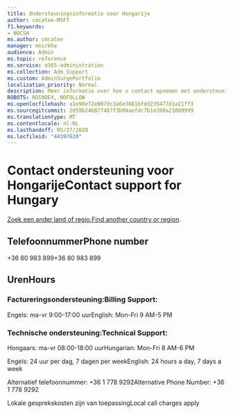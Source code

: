 ```yaml
---
title: Ondersteuningsinformatie voor Hongarije
author: cmcatee-MSFT
f1.keywords:
- NOCSH
ms.author: cmcatee
manager: mnirkhe
audience: Admin
ms.topic: reference
ms.service: o365-administration
ms.collection: Adm_Support
ms.custom: AdminSurgePortfolio
localization_priority: Normal
description: Meer informatie over hoe u contact opnemen met ondersteuning voor uw land of regio.
ROBOTS: NOINDEX, NOFOLLOW
ms.openlocfilehash: a1e90e72e007dc3a6e3081bfdd235477d1a21ff3
ms.sourcegitcommit: 2d59b24b877487f3b84aefdc7b1e200a21009999
ms.translationtype: MT
ms.contentlocale: nl-NL
ms.lasthandoff: 05/27/2020
ms.locfileid: "44397620"
---
```

# <a name="contact-support-for-hungary"></a><span data-ttu-id="7a3ca-103">Contact ondersteuning voor Hongarije</span><span class="sxs-lookup"><span data-stu-id="7a3ca-103">Contact support for Hungary</span></span>

<span data-ttu-id="7a3ca-104">[Zoek een ander land of regio.](../contact-support-for-business-products.md)</span><span class="sxs-lookup"><span data-stu-id="7a3ca-104">[Find another country or region](../contact-support-for-business-products.md).</span></span>

## <a name="phone-number"></a><span data-ttu-id="7a3ca-105">Telefoonnummer</span><span class="sxs-lookup"><span data-stu-id="7a3ca-105">Phone number</span></span>
<span data-ttu-id="7a3ca-106">+36 80 983 899</span><span class="sxs-lookup"><span data-stu-id="7a3ca-106">+36 80 983 899</span></span>

## <a name="hours"></a><span data-ttu-id="7a3ca-107">Uren</span><span class="sxs-lookup"><span data-stu-id="7a3ca-107">Hours</span></span>
### <a name="billing-support"></a><span data-ttu-id="7a3ca-108">Factureringsondersteuning:</span><span class="sxs-lookup"><span data-stu-id="7a3ca-108">Billing Support:</span></span>

<span data-ttu-id="7a3ca-109">Engels: ma-vr 9:00-17:00 uur</span><span class="sxs-lookup"><span data-stu-id="7a3ca-109">English: Mon-Fri 9 AM-5 PM</span></span>

### <a name="technical-support"></a><span data-ttu-id="7a3ca-110">Technische ondersteuning:</span><span class="sxs-lookup"><span data-stu-id="7a3ca-110">Technical Support:</span></span>

<span data-ttu-id="7a3ca-111">Hongaars: ma-vr 08:00-18:00 uur</span><span class="sxs-lookup"><span data-stu-id="7a3ca-111">Hungarian: Mon-Fri 8 AM-6 PM</span></span>

<span data-ttu-id="7a3ca-112">Engels: 24 uur per dag, 7 dagen per week</span><span class="sxs-lookup"><span data-stu-id="7a3ca-112">English: 24 hours a day, 7 days a week</span></span>

<span data-ttu-id="7a3ca-113">Alternatief telefoonnummer: +36 1 778 9292</span><span class="sxs-lookup"><span data-stu-id="7a3ca-113">Alternative Phone Number: +36 1 778 9292</span></span>

<span data-ttu-id="7a3ca-114">Lokale gesprekskosten zijn van toepassing</span><span class="sxs-lookup"><span data-stu-id="7a3ca-114">Local call charges apply</span></span>
